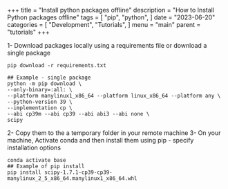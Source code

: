 +++
title = "Install python packages offline"
description = "How to Install Python packages offline"
tags = [
    "pip",
    "python",
]
date = "2023-06-20"
categories = [
    "Development",
    "Tutorials",
]
menu = "main"
parent = "tutorials"
+++

1- Download packages locally using a requirements file or download a single package
```shell
pip download -r requirements.txt
```

```shell
## Example - single package
python -m pip download \
--only-binary=:all: \
--platform manylinux1_x86_64 --platform linux_x86_64 --platform any \
--python-version 39 \
--implementation cp \
--abi cp39m --abi cp39 --abi abi3 --abi none \
scipy
```

2- Copy them to the a temporary folder in your remote machine
3- On your machine, Activate conda and then install them using pip - specify installation options
```shell
conda activate base
## Example of pip install
pip install scipy-1.7.1-cp39-cp39-manylinux_2_5_x86_64.manylinux1_x86_64.whl
```